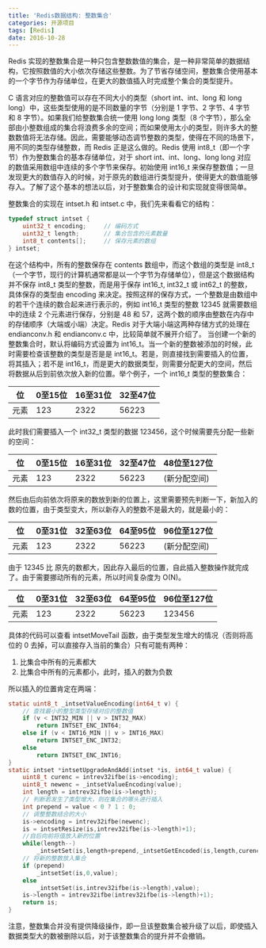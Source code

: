 ```yaml
---
title: 'Redis数据结构: 整数集合'
categories: 开源项目
tags: [Redis]
date: 2016-10-28
---
```


Redis 实现的整数集合是一种只包含整数数值的集合，是一种非常简单的数据结构，它按照数值的大小依次存储这些整数。为了节省存储空间，整数集合使用基本的一个字节作为存储单位，在更大的数值插入时完成整个集合的类型提升。

C 语言对应的整数值可以存在不同大小的类型（short int、int、long 和 long long）中，这些类型使用的是不同数量的字节（分别是 1 字节、2 字节、4 字节 和 8 字节）。如果我们给整数集合统一使用 long long 类型（8 个字节），那么全部由小整数组成的集合将浪费多余的空间；而如果使用太小的类型，则许多大的整数数值将无法存储。因此，需要能够动态调节整数的类型，使得在不同的场景下，用不同的类型存储整数，而 Redis 正是这么做的。Redis 使用 int8_t（即一个字节）作为整数集合的基本存储单位，对于 short int、int、long、long long 对应的数值采用数组中连续的多个字节来保存。初始使用 int16_t 来保存整数值；一旦发现更大的数值存入的时候，对于原先的数组进行类型提升，使得更大的数值能够存入。了解了这个基本的想法以后，对于整数集合的设计和实现就变得很简单。

整数集合的实现在 intset.h 和 intset.c 中，我们先来看看它的结构：
```C
typedef struct intset {
    uint32_t encoding;     // 编码方式
    uint32_t length;       // 集合包含的元素数量
    int8_t contents[];     // 保存元素的数组
} intset;
```
在这个结构中，所有的整数保存在 contents 数组中，而这个数组的类型是 int8_t（一个字节，现行的计算机通常都是以一个字节为存储单位），但是这个数据结构并不保存 int8_t 类型的整数，而是用于保存 int16_t, int32_t 或 int62_t 的整数，具体保存的类型由 encoding 来决定。按照这样的保存方式，一个整数是由数组中的若干个连续的数合起来进行表示的，例如 int16_t 类型的整数 12345 就需要数组中的连续 2 个元素进行保存，分别是 48 和 57，这两个数的顺序由整数在内存中的存储顺序（大端或小端）决定。Redis 对于大端小端这两种存储方式的处理在 endianconv.h 和 endianconv.c 中，比较简单就不展开介绍了。
当创建一个新的整数集合时，默认将编码方式设置为 int16_t。当一个新的整数被添加的时候，此时需要检查该整数的类型是否是是 int16_t。若是，则直接找到需要插入的位置，将其插入；若不是 int16_t，而是更大的数据类型，则需要分配更大的空间，然后将数据从后到前依次放入新的位置。举个例子，一个 int16_t 类型的整数集合：

| 位 | 0至15位 | 16至31位 | 32至47位 |
|----|--------|----------|--------|
|元素 | 123 | 2322 | 56223|
此时我们需要插入一个 int32_t 类型的数据 123456，这个时候需要先分配一些新的空间：

| 位 | 0至15位 | 16至31位 | 32至47位 | 48位至127位 |
|---|--------|---------|--------|-------------|
|元素 | 123 | 2322 | 56223 | (新分配空间) |
然后由后向前依次将原来的数放到新的位置上，这里需要预先判断一下，新加入的数的位置，由于类型变大，所以新存入的整数不是最大的，就是最小的：

| 位 | 0至31位 | 32至63位 | 64至95位 | 96位至127位 |
|---|--------|---------|--------|-------------|
| 元素 | 123 | 2322 | 56223 | (新分配空间) |
由于 12345 比 原先的数都大，因此存入最后的位置，自此插入整数操作就完成了。由于需要挪动所有的元素，所以时间复杂度为 O(N)。

| 位 | 0至31位 | 32至63位 | 64至95位 | 96位至127位 |
|---|--------|---------|--------|-------------|
| 元素 | 123 | 2322 | 56223 | 123456 |
具体的代码可以查看 intsetMoveTail 函数，由于类型发生增大的情况（否则将高位的 0 去掉，可以直接存入当前的集合）只有可能有两种：

1. 比集合中所有的元素都大
2. 比集合中所有的元素都小，此时，插入的数为负数

所以插入的位置肯定在两端：

```C
static uint8_t _intsetValueEncoding(int64_t v) {
    // 查找最小的整型类型存储对应的整数值
    if (v < INT32_MIN || v > INT32_MAX)
        return INTSET_ENC_INT64;
    else if (v < INT16_MIN || v > INT16_MAX)
        return INTSET_ENC_INT32;
    else
        return INTSET_ENC_INT16;
}
static intset *intsetUpgradeAndAdd(intset *is, int64_t value) {
    uint8_t curenc = intrev32ifbe(is->encoding);
    uint8_t newenc = _intsetValueEncoding(value);
    int length = intrev32ifbe(is->length);
    // 判断若发生了类型增大，则在集合的哪头进行插入
    int prepend = value < 0 ? 1 : 0;
    // 调整整数结合的大小
    is->encoding = intrev32ifbe(newenc);
    is = intsetResize(is,intrev32ifbe(is->length)+1);
    //自后向前将值放入新的位置
    while(length--)
        _intsetSet(is,length+prepend,_intsetGetEncoded(is,length,curenc));
    // 将新的整数放入集合
    if (prepend)
        _intsetSet(is,0,value);
    else
        _intsetSet(is,intrev32ifbe(is->length),value);
    is->length = intrev32ifbe(intrev32ifbe(is->length)+1);
    return is;
}
```
注意，整数集合并没有提供降级操作，即一旦该整数集合被升级了以后，即使插入数据类型大的数被删除以后，对于该整数集合的提升并不会撤销。

